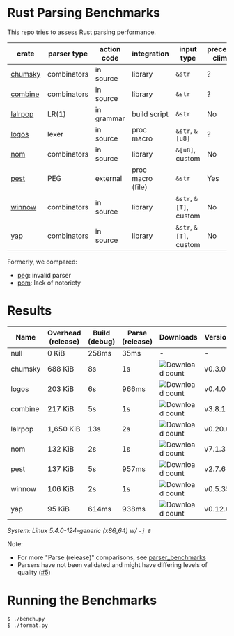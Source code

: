 # Rust Parsing Benchmarks

This repo tries to assess Rust parsing performance.

| crate     | parser type | action code | integration        | input type             | precedence climbing | parameterized rules | streaming input |
|-----------|-------------|-------------|--------------------|------------------------|---------------------|---------------------|-----------------|
| [chumsky] | combinators | in source   | library            | `&str`                 | ?                   | ?                   | ?               |
| [combine] | combinators | in source   | library            | `&str`                 | ?                   | ?                   | ?               |
| [lalrpop] | LR(1)       | in grammar  | build script       | `&str`                 | No                  | Yes                 | No              |
| [logos]   | lexer       | in source   | proc macro         | `&str`, `&[u8]`        | ?                   | ?                   | ?               |
| [nom]     | combinators | in source   | library            | `&[u8]`, custom        | No                  | Yes                 | Yes             |
| [pest]    | PEG         | external    | proc macro (file)  | `&str`                 | Yes                 | No                  | No              |
| [winnow]  | combinators | in source   | library            | `&str`, `&[T]`, custom | No                  | Yes                 | Yes             |
| [yap]     | combinators | in source   | library            | `&str`, `&[T]`, custom | No                  | Yes                 | ?               |

Formerly, we compared:
- [peg]: invalid parser
- [pom]: lack of notoriety

# Results

Name | Overhead (release) | Build (debug) | Parse (release) | Downloads | Version
-----|--------------------|---------------|-----------------|-----------|--------
null | 0 KiB | 258ms | 35ms | - | -
chumsky | 688 KiB | 8s | 1s | ![Download count](https://img.shields.io/crates/dr/ariadne) | v0.3.0
logos | 203 KiB | 6s | 966ms | ![Download count](https://img.shields.io/crates/dr/ariadne) | v0.4.0
combine | 217 KiB | 5s | 1s | ![Download count](https://img.shields.io/crates/dr/combine) | v3.8.1
lalrpop | 1,650 KiB | 13s | 2s | ![Download count](https://img.shields.io/crates/dr/lalrpop-util) | v0.20.0
nom | 132 KiB | 2s | 1s | ![Download count](https://img.shields.io/crates/dr/nom) | v7.1.3
pest | 137 KiB | 5s | 957ms | ![Download count](https://img.shields.io/crates/dr/pest) | v2.7.6
winnow | 106 KiB | 2s | 1s | ![Download count](https://img.shields.io/crates/dr/winnow) | v0.5.35
yap | 95 KiB | 614ms | 938ms | ![Download count](https://img.shields.io/crates/dr/yap) | v0.12.0

*System: Linux 5.4.0-124-generic (x86_64) w/ `-j 8`*

Note:
- For more "Parse (release)" comparisons, see [parser_benchmarks](https://github.com/rust-bakery/parser_benchmarks)
- Parsers have not been validated and might have differing levels of quality ([#5](https://github.com/epage/parse-benchmarks-rs/issues/5))

# Running the Benchmarks

```bash
$ ./bench.py
$ ./format.py
```

[chumsky]: https://github.com/zesterer/chumsky
[combine]: https://github.com/Marwes/combine
[lalrpop]: https://github.com/lalrpop/lalrpop
[logos]: https://github.com/maciejhirsz/logos
[nom]: https://github.com/geal/nom
[peg]: https://github.com/kevinmehall/rust-peg
[pest]: https://github.com/pest-parser/pest
[pom]: https://github.com/j-f-liu/pom
[winnow]: https://github.com/winnow-rs/winnow
[yap]: https://github.com/jsdw/yap
